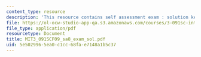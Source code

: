 ```yaml
---
content_type: resource
description: 'This resource contains self assessment exam : solution key.'
file: https://ol-ocw-studio-app-qa.s3.amazonaws.com/courses/3-091sc-introduction-to-solid-state-chemistry-fall-2010/5e5029965ea0c1cc68fae7148a1b5c37_MIT3_091SCF09_sa8_exam_sol.pdf
file_type: application/pdf
resourcetype: Document
title: MIT3_091SCF09_sa8_exam_sol.pdf
uid: 5e502996-5ea0-c1cc-68fa-e7148a1b5c37
---
```

